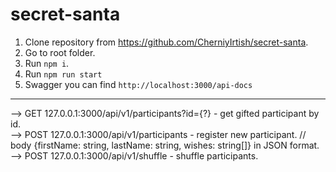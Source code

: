 # secret-santa
1. Clone repository from https://github.com/CherniyIrtish/secret-santa.
2. Go to root folder.
3. Run `npm i`.
4. Run `npm run start`
5. Swagger you can find `http://localhost:3000/api-docs`
---
--> GET 127.0.0.1:3000/api/v1/participants?id={?} - get gifted participant by id.<br/>
--> POST 127.0.0.1:3000/api/v1/participants - register new participant.
// body {firstName: string, lastName: string, wishes: string[]} in JSON format. <br/>
--> POST 127.0.0.1:3000/api/v1/shuffle - shuffle participants. 
